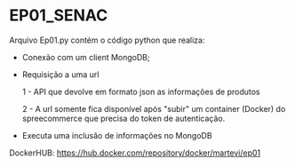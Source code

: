 # EP01_SENAC

Arquivo Ep01.py contém o código python que realiza:

- Conexão com um client MongoDB;
- Requisição a uma url
  
    1 - API que devolve em formato json as informações de produtos
  
    2 - A url somente fica disponível após "subir" um container (Docker) do spreecommerce que
        precisa do token de autenticação.

- Executa uma inclusão de informações no MongoDB


DockerHUB: https://hub.docker.com/repository/docker/martevi/ep01
